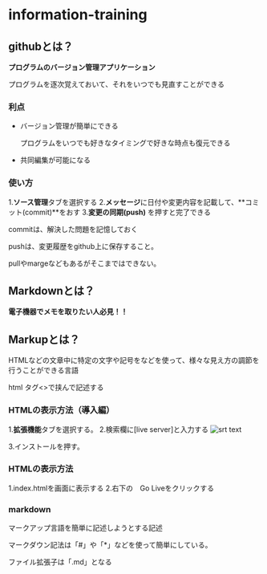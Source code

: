 # information-training

## githubとは？

**プログラムのバージョン管理アプリケーション**

プログラムを逐次覚えておいて、それをいつでも見直すことができる

### 利点
* バージョン管理が簡単にできる

    プログラムをいつでも好きなタイミングで好きな時点も復元できる

* 共同編集が可能になる


### 使い方
1.**ソース管理**タブを選択する
2.**メッセージ**に日付や変更内容を記載して、**コミット(commit)**をおす
3.**変更の同期(push)** を押すと完了できる

commitは、解決した問題を記憶しておく

pushは、変更履歴をgithub上に保存すること。

pullやmargeなどもあるがそこまではできない。

## Markdownとは？

**電子機器でメモを取りたい人必見！！**

## Markupとは？

HTMLなどの文章中に特定の文字や記号をなどを使って、様々な見え方の調節を行うことができる言語

html タグ<>で挟んで記述する

### HTMLの表示方法（導入編）
1.**拡張機能**タブを選択する。
2.検索欄に[live server]と入力する
![srt text](image.png)

3.インストールを押す。

### HTMLの表示方法
1.index.htmlを画面に表示する
2.右下の　Go Liveをクリックする

### markdown
マークアップ言語を簡単に記述しようとする記述

マークダウン記法は「#」や「*」などを使って簡単にしている。

ファイル拡張子は「.md」となる